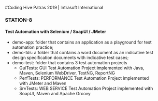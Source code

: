 #Coding Hive Patras 2019 | Intrasoft International

<h3>STATION-8</h3>
<h4>Test Automation with Selenium / SoapUI / JMeter</h4>

- demo-app: folder that contains an application as a playground for test automation practice;
- demo-tds: a folder that contains a word document as an indicative test design specification documents with indicative test cases;
- demo-test: folder that contains 3 test automation projects
    - GuiTests: GUI Test Automation Project implemented with Java, Maven, Selenium WebDriver, TestNG, ReportNG
    - PerfTests: PERFORMANCE Test Automation Project implemented with JMeter and Maven
    - SrvTests: WEB SERVICE Test Automation Project implemented with SoapUI, Maven and Apache Groovy
